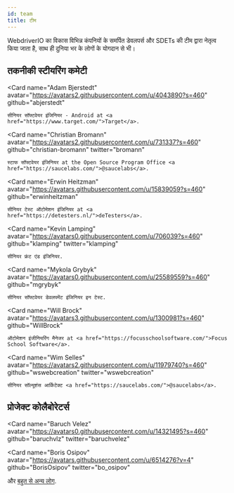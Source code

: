```yaml
---
id: team
title: टीम
---
```


WebdriverIO का विकास विभिन्न कंपनियों के समर्पित डेवलपर्स और SDETs की टीम द्वारा नेतृत्व किया जाता है, साथ ही दुनिया भर के लोगों के योगदान से भी।

## तकनीकी स्टीयरिंग कमेटी

<Card
    name="Adam Bjerstedt"
    avatar="https://avatars2.githubusercontent.com/u/4043890?s=460"
    github="abjerstedt"
>
    सीनियर सॉफ्टवेयर इंजिनियर - Android at <a href="https://www.target.com/">Target</a>.
</Card>

<Card
    name="Christian Bromann"
    avatar="https://avatars2.githubusercontent.com/u/731337?s=460"
    github="christian-bromann"
    twitter="bromann"
>
    स्टाफ सॉफ्टवेयर इंजिनियर at the Open Source Program Office <a href="https://saucelabs.com/">@saucelabs</a>.
</Card>

<Card
    name="Erwin Heitzman"
    avatar="https://avatars.githubusercontent.com/u/15839059?s=460"
    github="erwinheitzman"
>
    सीनियर टेस्ट ऑटोमेशन इंजिनियर at <a href="https://detesters.nl/">deTesters</a>.
</Card>

<Card
    name="Kevin Lamping"
    avatar="https://avatars0.githubusercontent.com/u/706039?s=460"
    github="klamping"
    twitter="klamping"
>
    सीनियर फ्रंट एंड इंजिनियर.
</Card>

<Card
    name="Mykola Grybyk"
    avatar="https://avatars0.githubusercontent.com/u/25589559?s=460"
    github="mgrybyk"
>
    सीनियर सॉफ्टवेयर डेवलपमेंट इंजिनियर इन टेस्ट.
</Card>

<Card
    name="Will Brock"
    avatar="https://avatars3.githubusercontent.com/u/1300981?s=460"
    github="WillBrock"
>
    ऑटोमेशन इंजीनियरिंग मैनेजर at <a href="https://focusschoolsoftware.com/">Focus School Software</a>.
</Card>

<Card
    name="Wim Selles"
    avatar="https://avatars2.githubusercontent.com/u/11979740?s=460"
    github="wswebcreation"
    twitter="wswebcreation"
>
    सीनियर सॉल्यूशंस आर्किटेक्ट <a href="https://saucelabs.com/">@saucelabs</a>.
</Card>

## प्रोजेक्ट कोलैबोरेटर्स

<Card
    name="Baruch Velez"
    avatar="https://avatars0.githubusercontent.com/u/14321495?s=460"
    github="baruchvlz"
    twitter="baruchvelez"
>
</Card>

<Card
    name="Boris Osipov"
    avatar="https://avatars.githubusercontent.com/u/6514276?v=4"
    github="BorisOsipov"
    twitter="bo_osipov"
>
</Card>

और [बहुत से अन्य लोग](https://github.com/orgs/webdriverio/people).